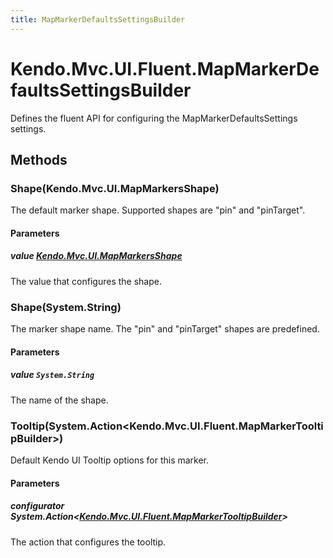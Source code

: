 ```yaml
---
title: MapMarkerDefaultsSettingsBuilder
---
```


# Kendo.Mvc.UI.Fluent.MapMarkerDefaultsSettingsBuilder
Defines the fluent API for configuring the MapMarkerDefaultsSettings settings.




## Methods


### Shape(Kendo.Mvc.UI.MapMarkersShape)
The default marker shape. Supported shapes are "pin" and "pinTarget".


#### Parameters

##### value [Kendo.Mvc.UI.MapMarkersShape](/api/aspnet-mvc/Kendo.Mvc.UI/MapMarkersShape)
The value that configures the shape.





### Shape(System.String)
The marker shape name. The "pin" and "pinTarget" shapes are predefined.


#### Parameters

##### value `System.String`
The name of the shape.





### Tooltip(System.Action\<Kendo.Mvc.UI.Fluent.MapMarkerTooltipBuilder\>)
Default Kendo UI Tooltip options for this marker.


#### Parameters

##### configurator System.Action<[Kendo.Mvc.UI.Fluent.MapMarkerTooltipBuilder](/api/aspnet-mvc/Kendo.Mvc.UI.Fluent/MapMarkerTooltipBuilder)>
The action that configures the tooltip.






